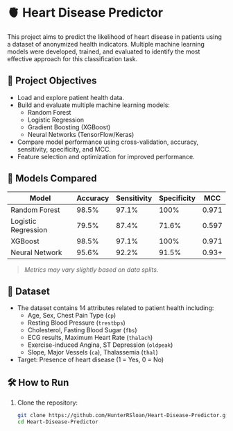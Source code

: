 # 🫀 Heart Disease Predictor

This project aims to predict the likelihood of heart disease in patients using a dataset of anonymized health indicators. Multiple machine learning models were developed, trained, and evaluated to identify the most effective approach for this classification task.

## 📌 Project Objectives

- Load and explore patient health data.
- Build and evaluate multiple machine learning models:
  - Random Forest
  - Logistic Regression
  - Gradient Boosting (XGBoost)
  - Neural Networks (TensorFlow/Keras)
- Compare model performance using cross-validation, accuracy, sensitivity, specificity, and MCC.
- Feature selection and optimization for improved performance.

## 🧠 Models Compared

| Model               | Accuracy | Sensitivity | Specificity | MCC    |
|--------------------|----------|-------------|-------------|--------|
| Random Forest       | 98.5%    | 97.1%       | 100%        | 0.971  |
| Logistic Regression | 79.5%    | 87.4%       | 71.6%       | 0.597  |
| XGBoost             | 98.5%    | 97.1%       | 100%        | 0.971  |
| Neural Network      | 95.6%    | 92.2%       | 91.5%       | 0.93+  |

> *Metrics may vary slightly based on data splits.*

## 📂 Dataset

- The dataset contains 14 attributes related to patient health including:
  - Age, Sex, Chest Pain Type (`cp`)
  - Resting Blood Pressure (`trestbps`)
  - Cholesterol, Fasting Blood Sugar (`fbs`)
  - ECG results, Maximum Heart Rate (`thalach`)
  - Exercise-induced Angina, ST Depression (`oldpeak`)
  - Slope, Major Vessels (`ca`), Thalassemia (`thal`)
- Target: Presence of heart disease (1 = Yes, 0 = No)

## 🛠️ How to Run

1. Clone the repository:
   ```bash
   git clone https://github.com/HunterRSloan/Heart-Disease-Predictor.git
   cd Heart-Disease-Predictor
